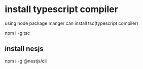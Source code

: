 # install typescript compiler

using node package manger can install tsc(typescript compiler)


npm i -g tsc


## install nesjs 

npm i -g @nestjs/cli


